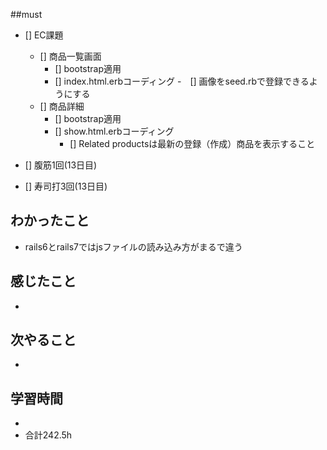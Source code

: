 ##must
- [] EC課題
   - [] 商品一覧画面
     - [] bootstrap適用
     - [] index.html.erbコーディング
       -　[] 画像をseed.rbで登録できるようにする 
   - [] 商品詳細  
     - [] bootstrap適用
     - [] show.html.erbコーディング
       - [] Related productsは最新の登録（作成）商品を表示すること
     
      
- [] 腹筋1回(13日目)
- [] 寿司打3回(13日目)


## わかったこと
- rails6とrails7ではjsファイルの読み込み方がまるで違う



## 感じたこと
- 

    
## 次やること
  - 

 

## 学習時間
  - 
  - 合計242.5h
